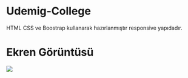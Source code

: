 <h1> Udemig-College</h1>

HTML CSS ve Boostrap kullanarak hazırlanmıştır responsive yapıdadır.

<h1>Ekren Görüntüsü</h1>

![](udemig-college.gif)